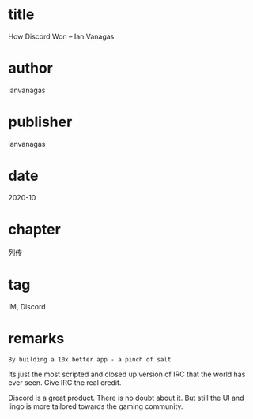 # title
How Discord Won – Ian Vanagas

# author
ianvanagas

# publisher
ianvanagas

# date
2020-10

# chapter
列传

# tag
IM, Discord

# remarks
`By building a 10x better app - a pinch of salt`

Its just the most scripted and closed up version of IRC that the world has ever seen. Give IRC the real credit.

Discord is a great product. There is no doubt about it. But still the UI and lingo is more tailored towards the gaming community.
